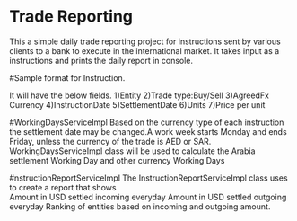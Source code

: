 # Trade Reporting

This a simple daily trade reporting project for instructions sent by various clients to a bank to execute in the international
market. It takes input as a instructions and prints the daily report in console.  

#Sample format for Instruction.

It will have the below fields.
1)Entity 
2)Trade type:Buy/Sell 
3)AgreedFx Currency 
4)InstructionDate 
5)SettlementDate 
6)Units 
7)Price per unit

#WorkingDaysServiceImpl
Based on the currency type of each instruction the settlement date may be changed.A work week starts Monday and ends Friday, unless the currency of the trade is AED or SAR.
WorkingDaysServiceImpl class will be used to calculate the Arabia settlement Working Day and other currency Working Days

#nstructionReportServiceImpl
The InstructionReportServiceImpl class uses to create a report that shows  
 Amount in USD settled incoming everyday 
 Amount in USD settled outgoing everyday 
 Ranking of entities based on incoming and outgoing amount.

 